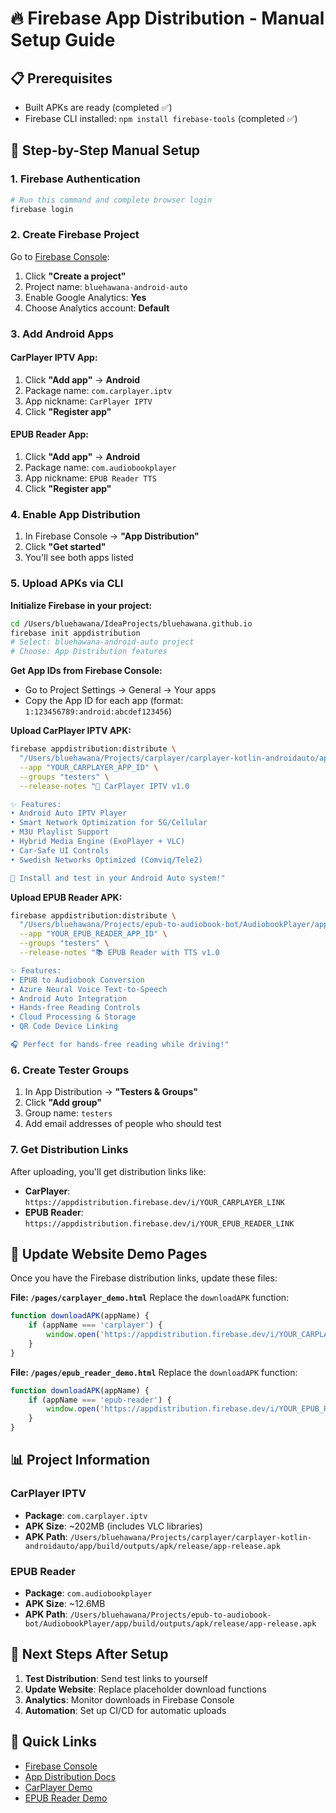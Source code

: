 # 🔥 Firebase App Distribution - Manual Setup Guide

## 📋 Prerequisites
- Built APKs are ready (completed ✅)
- Firebase CLI installed: `npm install firebase-tools` (completed ✅)

## 🚀 Step-by-Step Manual Setup

### 1. Firebase Authentication
```bash
# Run this command and complete browser login
firebase login
```

### 2. Create Firebase Project
Go to [Firebase Console](https://console.firebase.google.com):
1. Click **"Create a project"**
2. Project name: `bluehawana-android-auto`
3. Enable Google Analytics: **Yes**
4. Choose Analytics account: **Default**

### 3. Add Android Apps

#### CarPlayer IPTV App:
1. Click **"Add app"** → **Android**
2. Package name: `com.carplayer.iptv`
3. App nickname: `CarPlayer IPTV`
4. Click **"Register app"**

#### EPUB Reader App:
1. Click **"Add app"** → **Android**
2. Package name: `com.audiobookplayer`
3. App nickname: `EPUB Reader TTS`
4. Click **"Register app"**

### 4. Enable App Distribution
1. In Firebase Console → **"App Distribution"**
2. Click **"Get started"**
3. You'll see both apps listed

### 5. Upload APKs via CLI

**Initialize Firebase in your project:**
```bash
cd /Users/bluehawana/IdeaProjects/bluehawana.github.io
firebase init appdistribution
# Select: bluehawana-android-auto project
# Choose: App Distribution features
```

**Get App IDs from Firebase Console:**
- Go to Project Settings → General → Your apps
- Copy the App ID for each app (format: `1:123456789:android:abcdef123456`)

**Upload CarPlayer IPTV APK:**
```bash
firebase appdistribution:distribute \
  "/Users/bluehawana/Projects/carplayer/carplayer-kotlin-androidauto/app/build/outputs/apk/release/app-release.apk" \
  --app "YOUR_CARPLAYER_APP_ID" \
  --groups "testers" \
  --release-notes "🚗 CarPlayer IPTV v1.0

✨ Features:
• Android Auto IPTV Player
• Smart Network Optimization for 5G/Cellular
• M3U Playlist Support
• Hybrid Media Engine (ExoPlayer + VLC)
• Car-Safe UI Controls
• Swedish Networks Optimized (Comviq/Tele2)

📲 Install and test in your Android Auto system!"
```

**Upload EPUB Reader APK:**
```bash
firebase appdistribution:distribute \
  "/Users/bluehawana/Projects/epub-to-audiobook-bot/AudiobookPlayer/app/build/outputs/apk/release/app-release.apk" \
  --app "YOUR_EPUB_READER_APP_ID" \
  --groups "testers" \
  --release-notes "📚 EPUB Reader with TTS v1.0

✨ Features:
• EPUB to Audiobook Conversion
• Azure Neural Voice Text-to-Speech
• Android Auto Integration
• Hands-free Reading Controls
• Cloud Processing & Storage
• QR Code Device Linking

🎧 Perfect for hands-free reading while driving!"
```

### 6. Create Tester Groups
1. In App Distribution → **"Testers & Groups"**
2. Click **"Add group"**
3. Group name: `testers`
4. Add email addresses of people who should test

### 7. Get Distribution Links
After uploading, you'll get distribution links like:
- **CarPlayer**: `https://appdistribution.firebase.dev/i/YOUR_CARPLAYER_LINK`
- **EPUB Reader**: `https://appdistribution.firebase.dev/i/YOUR_EPUB_READER_LINK`

## 🔧 Update Website Demo Pages

Once you have the Firebase distribution links, update these files:

**File: `/pages/carplayer_demo.html`**
Replace the `downloadAPK` function:
```javascript
function downloadAPK(appName) {
    if (appName === 'carplayer') {
        window.open('https://appdistribution.firebase.dev/i/YOUR_CARPLAYER_LINK', '_blank');
    }
}
```

**File: `/pages/epub_reader_demo.html`**
Replace the `downloadAPK` function:
```javascript
function downloadAPK(appName) {
    if (appName === 'epub-reader') {
        window.open('https://appdistribution.firebase.dev/i/YOUR_EPUB_READER_LINK', '_blank');
    }
}
```

## 📊 Project Information

### CarPlayer IPTV
- **Package**: `com.carplayer.iptv`
- **APK Size**: ~202MB (includes VLC libraries)
- **APK Path**: `/Users/bluehawana/Projects/carplayer/carplayer-kotlin-androidauto/app/build/outputs/apk/release/app-release.apk`

### EPUB Reader
- **Package**: `com.audiobookplayer`
- **APK Size**: ~12.6MB
- **APK Path**: `/Users/bluehawana/Projects/epub-to-audiobook-bot/AudiobookPlayer/app/build/outputs/apk/release/app-release.apk`

## 🎯 Next Steps After Setup

1. **Test Distribution**: Send test links to yourself
2. **Update Website**: Replace placeholder download functions
3. **Analytics**: Monitor downloads in Firebase Console
4. **Automation**: Set up CI/CD for automatic uploads

## 🔗 Quick Links
- [Firebase Console](https://console.firebase.google.com)
- [App Distribution Docs](https://firebase.google.com/docs/app-distribution)
- [CarPlayer Demo](https://bluehawana.github.io/pages/carplayer_demo.html)
- [EPUB Reader Demo](https://bluehawana.github.io/pages/epub_reader_demo.html)